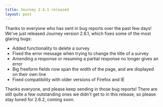 ```yaml
---
title: Journey 2.6.1 released
layout: post
---
```


Thanks to everyone who has sent in bug reports over the past few days! We've just released Journey version 2.6.1, which fixes some of the most glaring bugs: 

* Added functionality to delete a survey
* Fixed the error message when trying to change the title of a survey
* Amending a response or resuming a partial response no longer gives an error
* Big freeform fields now span the width of the page, and are displayed on their own line
* Fixed compatibility with older versions of Firefox and IE

Thanks everyone, and please keep sending in those bug reports! There are still quite a few outstanding ones we didn't get to in this release, so please stay tuned for 2.6.2, coming soon.